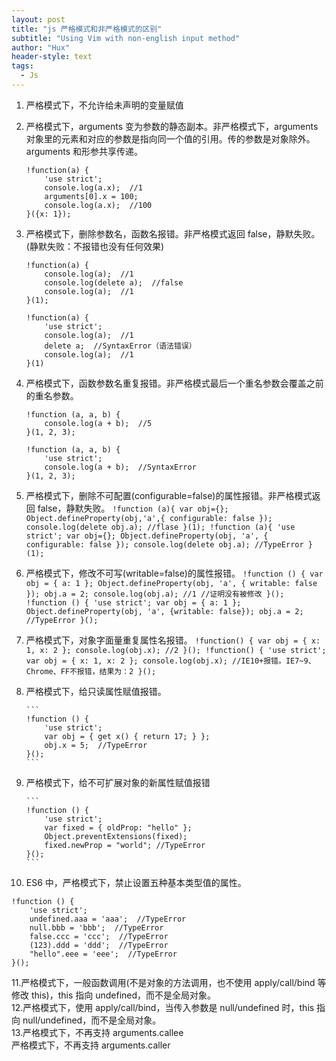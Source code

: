 ```yaml
---
layout: post
title: "js 严格模式和非严格模式的区别"
subtitle: "Using Vim with non-english input method"
author: "Hux"
header-style: text
tags:
  - Js
---
```


1.  严格模式下，不允许给未声明的变量赋值
2.  严格模式下，arguments 变为参数的静态副本。非严格模式下，arguments 对象里的元素和对应的参数是指向同一个值的引用。传的参数是对象除外。arguments 和形参共享传递。
    ```
    !function(a) {
    	'use strict';
    	console.log(a.x);  //1
    	arguments[0].x = 100;
    	console.log(a.x);  //100
    }({x: 1});
    ```
3.  严格模式下，删除参数名，函数名报错。非严格模式返回 false，静默失败。(静默失败：不报错也没有任何效果)

    ```
    !function(a) {
    	console.log(a);  //1
    	console.log(delete a);  //false
    	console.log(a);  //1
    }(1);

    !function(a) {
    	'use strict';
    	console.log(a);  //1
    	delete a;  //SyntaxError（语法错误）
    	console.log(a);  //1
    }(1)
    ```

4.  严格模式下，函数参数名重复报错。非严格模式最后一个重名参数会覆盖之前的重名参数。

    ```
    !function (a, a, b) {
        console.log(a + b);  //5
    }(1, 2, 3);

    !function (a, a, b) {
    	'use strict';
        console.log(a + b);  //SyntaxError
    }(1, 2, 3);
    ```

5.  严格模式下，删除不可配置(configurable=false)的属性报错。非严格模式返回 false，静默失败。
    `!function (a){ var obj={}; Object.defineProperty(obj,'a',{ configurable: false }); console.log(delete obj.a); //flase }(1); !function (a){ 'use strict'; var obj={}; Object.defineProperty(obj, 'a', { configurable: false }); console.log(delete obj.a); //TypeError }(1);`
6.  严格模式下，修改不可写(writable=false)的属性报错。
    `!function () { var obj = { a: 1 }; Object.defineProperty(obj, 'a', { writable: false }); obj.a = 2; console.log(obj.a); //1 //证明没有被修改 }(); !function () { 'use strict'; var obj = { a: 1 }; Object.defineProperty(obj, 'a', {writable: false}); obj.a = 2; //TypeError }();`
7.  严格模式下，对象字面量重复属性名报错。
    `!function() { var obj = { x: 1, x: 2 }; console.log(obj.x); //2 }(); !function() { 'use strict'; var obj = { x: 1, x: 2 }; console.log(obj.x); //IE10+报错。IE7~9、Chrome、FF不报错，结果为：2 }();`
8.  严格模式下，给只读属性赋值报错。

        ```
        !function () {
            'use strict';
            var obj = { get x() { return 17; } };
        	obj.x = 5;  //TypeError
        }();
        ```

9.  严格模式下，给不可扩展对象的新属性赋值报错

        ```
        !function () {
        	'use strict';
            var fixed = { oldProp: "hello" };
            Object.preventExtensions(fixed);
            fixed.newProp = "world"; //TypeError
        }();
        ```

10. ES6 中，严格模式下，禁止设置五种基本类型值的属性。

```
!function () {
	'use strict';
    undefined.aaa = 'aaa';  //TypeError
    null.bbb = 'bbb';  //TypeError
    false.ccc = 'ccc';  //TypeError
    (123).ddd = 'ddd';  //TypeError
    "hello".eee = 'eee';  //TypeError
}();
```

11.严格模式下，一般函数调用(不是对象的方法调用，也不使用 apply/call/bind 等修改 this)，this 指向 undefined，而不是全局对象。  
12.严格模式下，使用 apply/call/bind，当传入参数是 null/undefined 时，this 指向 null/undefined，而不是全局对象。  
13.严格模式下，不再支持 arguments.callee  
 严格模式下，不再支持 arguments.caller
